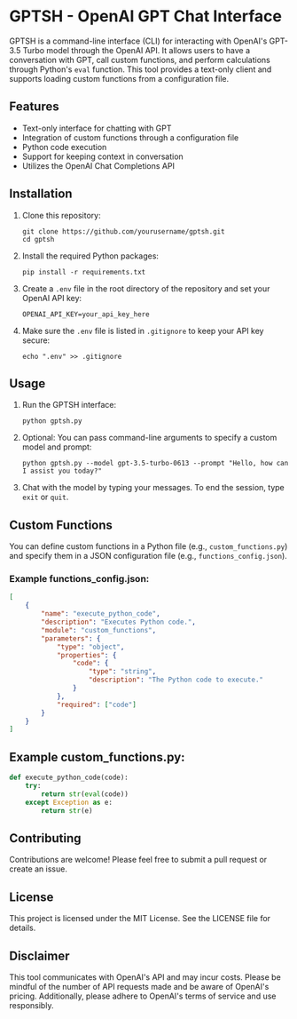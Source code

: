 # GPTSH - OpenAI GPT Chat Interface

GPTSH is a command-line interface (CLI) for interacting with OpenAI's GPT-3.5 Turbo model through the OpenAI API. It allows users to have a conversation with GPT, call custom functions, and perform calculations through Python's `eval` function. This tool provides a text-only client and supports loading custom functions from a configuration file.

## Features

- Text-only interface for chatting with GPT
- Integration of custom functions through a configuration file
- Python code execution
- Support for keeping context in conversation
- Utilizes the OpenAI Chat Completions API

## Installation

1. Clone this repository:
    ```
    git clone https://github.com/yourusername/gptsh.git
    cd gptsh
    ```

2. Install the required Python packages:
    ```
    pip install -r requirements.txt
    ```

3. Create a `.env` file in the root directory of the repository and set your OpenAI API key:
    ```
    OPENAI_API_KEY=your_api_key_here
    ```

4. Make sure the `.env` file is listed in `.gitignore` to keep your API key secure:
    ```
    echo ".env" >> .gitignore
    ```

## Usage

1. Run the GPTSH interface:
    ```
    python gptsh.py
    ```

2. Optional: You can pass command-line arguments to specify a custom model and prompt:
    ```
    python gptsh.py --model gpt-3.5-turbo-0613 --prompt "Hello, how can I assist you today?"
    ```

3. Chat with the model by typing your messages. To end the session, type `exit` or `quit`.

## Custom Functions

You can define custom functions in a Python file (e.g., `custom_functions.py`) and specify them in a JSON configuration file (e.g., `functions_config.json`). 

### Example functions_config.json:

```json
[
    {
        "name": "execute_python_code",
        "description": "Executes Python code.",
        "module": "custom_functions",
        "parameters": {
            "type": "object",
            "properties": {
                "code": {
                    "type": "string",
                    "description": "The Python code to execute."
                }
            },
            "required": ["code"]
        }
    }
]
```
## Example custom_functions.py:
```python
def execute_python_code(code):
    try:
        return str(eval(code))
    except Exception as e:
        return str(e)
```

## Contributing
Contributions are welcome! Please feel free to submit a pull request or create an issue.

## License
This project is licensed under the MIT License. See the LICENSE file for details.

## Disclaimer
This tool communicates with OpenAI's API and may incur costs. Please be mindful of the number of API requests made and be aware of OpenAI's pricing. Additionally, please adhere to OpenAI's terms of service and use responsibly.